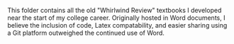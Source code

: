 This folder contains all the old "Whirlwind Review" textbooks I developed near the start of my college career. Originally hosted in Word documents, I believe the inclusion of code, Latex compatability, and easier sharing using a Git platform outweighed the continued use of Word.
